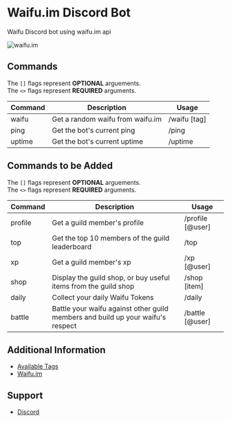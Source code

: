 # Waifu.im Discord Bot
Waifu Discord bot using waifu.im api

![waifu.im](https://waifu.im/favicon.ico)

## Commands
The `[]` flags represent **OPTIONAL** arguements.<br />
The `<>` flags represent **REQUIRED** arguments. <br />

| Command               | Description                                                                                                               | Usage                                                 |
| --------------------- | ------------------------------------------------------------------------------------------------------------------------- | ----------------------------------------------------- |
| waifu | Get a random waifu from waifu.im | /waifu [tag] |
| ping | Get the bot's current ping | /ping |
| uptime | Get the bot's current uptime | /uptime |

## Commands to be Added
The `[]` flags represent **OPTIONAL** arguements.<br />
The `<>` flags represent **REQUIRED** arguments. <br />

| Command               | Description                                                                                                               | Usage                                                 |
| --------------------- | ------------------------------------------------------------------------------------------------------------------------- | ----------------------------------------------------- |
| profile | Get a guild member's profile | /profile [@user] |
| top | Get the top 10 members of the guild leaderboard | /top |
| xp | Get a guild member's xp | /xp [@user] |
| shop | Display the guild shop, or buy useful items from the guild shop | /shop [item] |
| daily | Collect your daily Waifu Tokens | /daily |
| battle | Battle your waifu against other guild members and build up your waifu's respect | /battle [@user] |

## Additional Information
 * [Available Tags](https://github.com/Socket-Development/Waifu-Bot/wiki/Available-Tags)
 * [Waifu.im](https://waifu.im/)

## Support
 * [Discord](https://discord.me/socket-development)